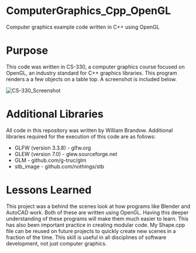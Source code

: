 # ComputerGraphics_Cpp_OpenGL
Computer graphics example code written in C++ using OpenGL

# Purpose
This code was written in CS-330, a computer graphics course focused on OpenGL, an industry standard for C++ graphics libraries.  This program renders a a few objects on a table top.  A screenshot is included below.

![CS-330_Screenshot](https://user-images.githubusercontent.com/31283921/221336913-85d96402-1c60-42c1-b334-e1d0bb2aebd9.jpg)

# Additional Libraries
All code in this repository was written by William Brandow.  Additional libraries required for the execution of this code are as follows:
 - GLFW (version 3.3.8) - glfw.org
 - GLEW (version 7.0) - glew.sourceforge.net
 - GLM - github.com/g-truc/glm
 - stb_image - github.com/nothings/stb
 
 # Lessons Learned
 This project was a behind the scenes look at how programs like Blender and AutoCAD work.  Both of these are written using OpenGL.  Having this deeper understanding of these programs will make them much easier to learn. 
 This has also been important practice in creating modular code.  My Shape.cpp file can be reused on future projects to quickly create new scenes in a fraction of the time.  This skill is useful in all disciplines of software development, not just computer graphics.
 
 
